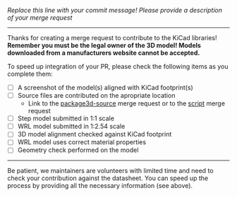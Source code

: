 *Replace this line with your commit message! Please provide a description of your merge request*

------------
Thanks for creating a merge request to contribute to the KiCad libraries! 
**Remember you must be the legal owner of the 3D model! Models downloaded from a manufacturers website cannot be accepted.** 

To speed up integration of your PR, please check the following items as you complete them:

- [ ] A screenshot of the model(s) aligned with KiCad footprint(s)
- [ ] Source files are contributed on the apropriate location
   - Link to the [package3d-source](https://gitlab.com/kicad/libraries/kicad-packages3D-source) merge request or to the [script](https://github.com/easyw/kicad-3d-models-in-freecad) merge request
- [ ] Step model submitted in 1:1 scale
- [ ] WRL model submitted in 1:2.54 scale
- [ ] 3D model alignment checked against KiCad footprint
- [ ] WRL model uses correct material properties
- [ ] Geometry check performed on the model

---

Be patient, we maintainers are volunteers with limited time and need to check your contribution against the datasheet. You can speed up the process by providing all the necessary information (see above).
